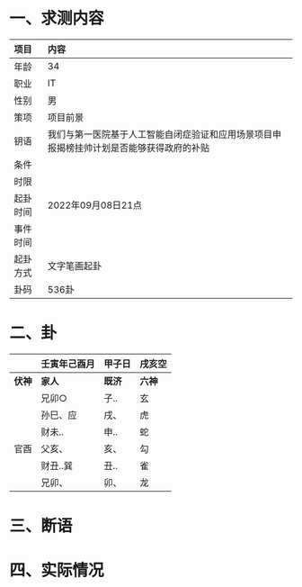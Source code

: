 # 一、求测内容
|项目|内容|
|:-|:-|
|年龄|34|
|职业|IT|
|性别|男|
|策项|项目前景|
|钥语|我们与第一医院基于人工智能自闭症验证和应用场景项目申报揭榜挂帅计划是否能够获得政府的补贴|
|条件||
|时限||
|起卦时间|2022年09月08日21点|
|事件时间||
|起卦方式|文字笔画起卦|
|卦码|536卦|

# 二、卦
||壬寅年己酉月|甲子日|戌亥空|
|:-|:-|:-|:-|
|**伏神**|**家人**|**既济**|**六神**|
||兄卯○|子..|玄|
||孙巳、应|戌、|虎|
||财未..|申..|蛇|
|官酉|父亥、|亥、|勾|
||财丑..巽|丑..|雀|
||兄卯、|卯、|龙|


# 三、断语

# 四、实际情况